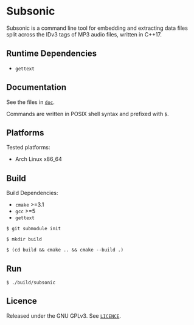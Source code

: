 # Subsonic

Subsonic is a command line tool for embedding and extracting data files split across the IDv3 tags of MP3 audio files, written in C++17.

## Runtime Dependencies

- `gettext`

## Documentation

See the files in [`doc`](doc).

Commands are written in POSIX shell syntax and prefixed with `$`.

## Platforms

Tested platforms:
- Arch Linux x86_64

## Build

Build Dependencies:
- `cmake` >=3.1
- `gcc` >=5
- `gettext`

`$ git submodule init`

`$ mkdir build`

`$ (cd build && cmake .. && cmake --build .)`

## Run

`$ ./build/subsonic`

## Licence

Released under the GNU GPLv3. See [`LICENCE`](LICENCE).
